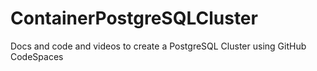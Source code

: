 # ContainerPostgreSQLCluster
Docs and code and videos to create a PostgreSQL Cluster using GitHub CodeSpaces 
